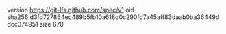 version https://git-lfs.github.com/spec/v1
oid sha256:d3fd727864ec489b5fb10a618d0c290fd7a45aff83daab0ba36449ddcc374951
size 670
